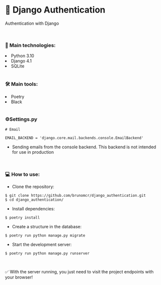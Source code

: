 # 📘 Django Authentication
Authentication with Django

<br>

### 📑 Main technologies:

<li>Python 3.10</li>
<li>Django 4.1</li>    
<li>SQLite </li>

<br>

### 🛠️ Main tools:

<li>Poetry</li>
<li>Black</li>

<br>

### ⚙️Settings.py
```
# Email

EMAIL_BACKEND = 'django.core.mail.backends.console.EmailBackend'
```
* Sending emails from the console backend. This backend is not intended for use in production

<br>

### 💻 How to use:

- Clone the repository:
```
$ git clone https://github.com/brunomcr/django_authentication.git
$ cd django_authentication/
```

- Install dependencies:
```
$ poetry install
```

- Create a structure in the database:
``` 
$ poetry run python manage.py migrate
```

- Start the development server:
```
$ poetry run python manage.py runserver
```

<br>

✅ With the server running, you just need to visit the project endpoints with your browser!